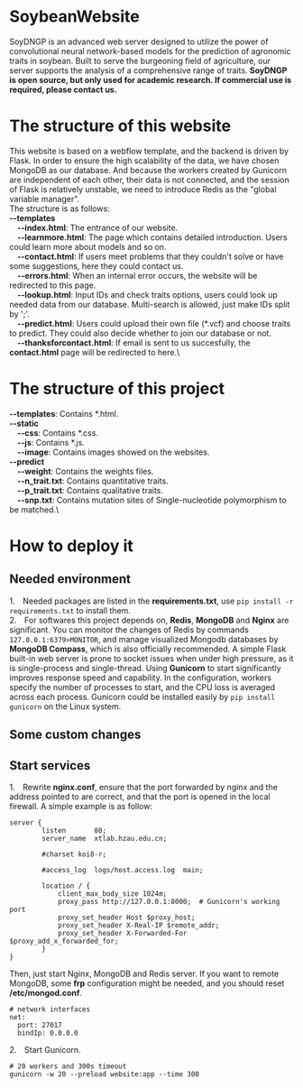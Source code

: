 # SoybeanWebsite
SoyDNGP is an advanced web server designed to utilize the power of convolutional neural network-based models for the prediction of agronomic traits in soybean. Built to serve the burgeoning field of agriculture, our server supports the analysis of a comprehensive range of traits. **SoyDNGP is open source, but only used for academic research. If commercial use is required, please contact us.**
# The structure of this website
This website is based on a webflow template, and the backend is driven by Flask. In order to ensure the high scalability of the data, we have chosen MongoDB as our database. And because the workers created by Gunicorn are independent of each other, their data is not connected, and the session of Flask is relatively unstable, we need to introduce Redis as the "global variable manager".\
The structure is as follows:\
**--templates**\
&emsp;**--index.html**: The entrance of our website.\
&emsp;**--learnmore.html**: The page which contains detailed introduction. Users could learn more about models and so on.\
&emsp;**--contact.html**: If users meet problems that they couldn't solve or have some suggestions, here they could contact us.\
&emsp;**--errors.html**: When an internal error occurs, the website will be redirected to this page.\
&emsp;**--lookup.html**: Input IDs and check traits options, users could look up needed data from our database. Multi-search is allowed, just make IDs split by ';'.\
&emsp;**--predict.html**: Users could upload their own file (\*.vcf) and choose traits to predict. They could also decide whether to join our database or not.\
&emsp;**--thanksforcontact.html**: If email is sent to us succesfully, the **contact.html** page will be redirected to here.\
# The structure of this project
**--templates**: Contains \*.html.\
**--static**\
&emsp;**--css**: Contains \*.css.\
&emsp;**--js**: Contains \*.js.\
&emsp;**--image**: Contains images showed on the websites.\
**--predict**\
&emsp;**--weight**: Contains the weights files.\
&emsp;**--n_trait.txt**: Contains quantitative traits.\
&emsp;**--p_trait.txt**: Contains qualitative traits.\
&emsp;**--snp.txt**: Contains mutation sites of Single-nucleotide polymorphism to be matched.\
# How to deploy it
## Needed environment
1.&emsp;Needed packages are listed in the **requirements.txt**, use ```pip install -r requirements.txt``` to install them.\
2.&emsp;For softwares this project depends on, **Redis**, **MongoDB** and **Nginx** are significant. You can monitor the changes of Redis by commands ```127.0.0.1:6379>MONITOR```, and manage visualized Mongodb databases by **MongoDB Compass**, which is also officially recommended. A simple Flask built-in web server is prone to socket issues when under high pressure, as it is single-process and single-thread. Using **Gunicorn** to start significantly improves response speed and capability. In the configuration, workers specify the number of processes to start, and the CPU loss is averaged across each process. Gunicorn could be installed easily by ```pip install gunicorn``` on the Linux system.
## Some custom changes
## Start services
1.&emsp;Rewrite **nginx.conf**, ensure that the port forwarded by nginx and the address pointed to are correct, and that the port is opened in the local firewall. A simple example is as follow:
```
server {
        listen       80;
        server_name  xtlab.hzau.edu.cn;

        #charset koi8-r;

        #access_log  logs/host.access.log  main;

        location / {
            client_max_body_size 1024m;
            proxy_pass http://127.0.0.1:8000;  # Gunicorn's working port
            proxy_set_header Host $proxy_host;
            proxy_set_header X-Real-IP $remote_addr;
            proxy_set_header X-Forwarded-For $proxy_add_x_forwarded_for;
        }
}
```
Then, just start Nginx, MongoDB and Redis server. If you want to remote MongoDB, some **frp** configuration might be needed, and you should reset **/etc/mongod.conf**.
```
# network interfaces
net:
  port: 27017
  bindIp: 0.0.0.0
```
2.&emsp;Start Gunicorn.
```
# 20 workers and 300s timeout
gunicorn -w 20 --preload website:app --time 300
```
